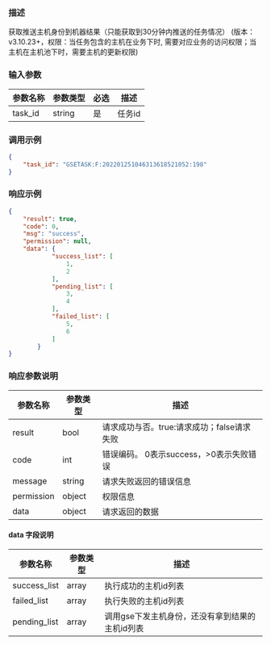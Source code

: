 ### 描述

获取推送主机身份到机器结果（只能获取到30分钟内推送的任务情况）
(版本：v3.10.23+，权限：当任务包含的主机在业务下时, 需要对应业务的访问权限；当主机在主机池下时，需要主机的更新权限)

### 输入参数

| 参数名称    | 参数类型   | 必选 | 描述   |
|---------|--------|----|------|
| task_id | string | 是  | 任务id |

### 调用示例

```json
{
    "task_id": "GSETASK:F:202201251046313618521052:198"
}
```

### 响应示例

```json
{
    "result": true,
    "code": 0,
    "msg": "success",
    "permission": null,
    "data": {
            "success_list": [
                1,
                2
            ],
            "pending_list": [
                3,
                4
            ],
            "failed_list": [
                5,
                6
            ]
        }
}
```

### 响应参数说明

| 参数名称       | 参数类型   | 描述                         |
|------------|--------|----------------------------|
| result     | bool   | 请求成功与否。true:请求成功；false请求失败 |
| code       | int    | 错误编码。 0表示success，>0表示失败错误  |
| message    | string | 请求失败返回的错误信息                |
| permission | object | 权限信息                       |
| data       | object | 请求返回的数据                    |

#### data 字段说明

| 参数名称         | 参数类型  | 描述                         |
|--------------|-------|----------------------------|
| success_list | array | 执行成功的主机id列表                |
| failed_list  | array | 执行失败的主机id列表                |
| pending_list | array | 调用gse下发主机身份，还没有拿到结果的主机id列表 |

